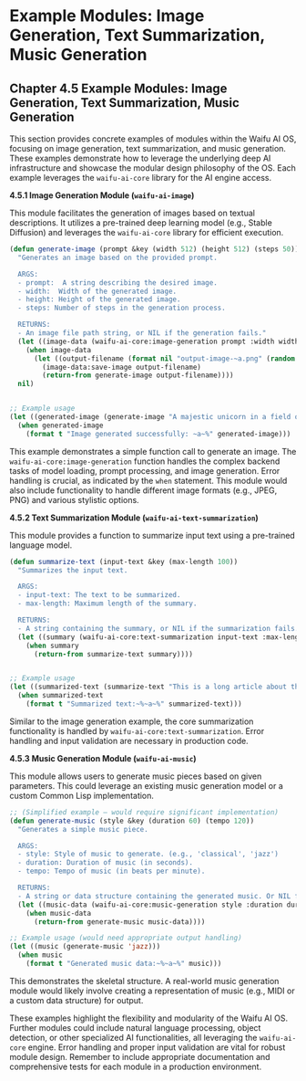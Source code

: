 # Example Modules: Image Generation, Text Summarization, Music Generation

## Chapter 4.5 Example Modules: Image Generation, Text Summarization, Music Generation

This section provides concrete examples of modules within the Waifu AI OS, focusing on image generation, text summarization, and music generation. These examples demonstrate how to leverage the underlying deep AI infrastructure and showcase the modular design philosophy of the OS.  Each example leverages the `waifu-ai-core` library for the AI engine access.

**4.5.1 Image Generation Module (`waifu-ai-image`)**

This module facilitates the generation of images based on textual descriptions.  It utilizes a pre-trained deep learning model (e.g., Stable Diffusion) and leverages the `waifu-ai-core` library for efficient execution.

```lisp
(defun generate-image (prompt &key (width 512) (height 512) (steps 50))
  "Generates an image based on the provided prompt.

  ARGS:
  - prompt:  A string describing the desired image.
  - width:  Width of the generated image.
  - height: Height of the generated image.
  - steps: Number of steps in the generation process.

  RETURNS:
  - An image file path string, or NIL if the generation fails."
  (let ((image-data (waifu-ai-core:image-generation prompt :width width :height height :steps steps)))
    (when image-data
      (let ((output-filename (format nil "output-image-~a.png" (random 1000000))))
        (image-data:save-image output-filename)
        (return-from generate-image output-filename))))
  nil)


;; Example usage
(let ((generated-image (generate-image "A majestic unicorn in a field of sunflowers")))
  (when generated-image
    (format t "Image generated successfully: ~a~%" generated-image)))
```

This example demonstrates a simple function call to generate an image.  The `waifu-ai-core:image-generation` function handles the complex backend tasks of model loading, prompt processing, and image generation.  Error handling is crucial, as indicated by the `when` statement.   This module would also include functionality to handle different image formats (e.g., JPEG, PNG) and various stylistic options.

**4.5.2 Text Summarization Module (`waifu-ai-text-summarization`)**

This module provides a function to summarize input text using a pre-trained language model.

```lisp
(defun summarize-text (input-text &key (max-length 100))
  "Summarizes the input text.

  ARGS:
  - input-text: The text to be summarized.
  - max-length: Maximum length of the summary.

  RETURNS:
  - A string containing the summary, or NIL if the summarization fails."
  (let ((summary (waifu-ai-core:text-summarization input-text :max-length max-length)))
    (when summary
      (return-from summarize-text summary))))


;; Example usage
(let ((summarized-text (summarize-text "This is a long article about the history of ramen in Japan. It includes details about the different types of noodles, the broth recipes, and the cultural significance of ramen in Japanese cuisine.")))
  (when summarized-text
    (format t "Summarized text:~%~a~%" summarized-text)))
```

Similar to the image generation example, the core summarization functionality is handled by `waifu-ai-core:text-summarization`. Error handling and input validation are necessary in production code.

**4.5.3 Music Generation Module (`waifu-ai-music`)**

This module allows users to generate music pieces based on given parameters.  This could leverage an existing music generation model or a custom Common Lisp implementation.

```lisp
;; (Simplified example – would require significant implementation)
(defun generate-music (style &key (duration 60) (tempo 120))
  "Generates a simple music piece.

  ARGS:
  - style: Style of music to generate. (e.g., 'classical', 'jazz')
  - duration: Duration of music (in seconds).
  - tempo: Tempo of music (in beats per minute).

  RETURNS:
  - A string or data structure containing the generated music. Or NIL for failure."
  (let ((music-data (waifu-ai-core:music-generation style :duration duration :tempo tempo)))
    (when music-data
      (return-from generate-music music-data))))

;; Example usage (would need appropriate output handling)
(let ((music (generate-music 'jazz)))
  (when music
    (format t "Generated music data:~%~a~%" music)))
```

This demonstrates the skeletal structure. A real-world music generation module would likely involve creating a representation of music (e.g., MIDI or a custom data structure) for output.

These examples highlight the flexibility and modularity of the Waifu AI OS.  Further modules could include natural language processing, object detection, or other specialized AI functionalities, all leveraging the `waifu-ai-core` engine. Error handling and proper input validation are vital for robust module design. Remember to include appropriate documentation and comprehensive tests for each module in a production environment.


<a id='chapter-4-6'></a>

